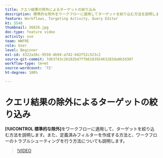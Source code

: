 ```yaml
---
title: クエリ結果の除外によるターゲットの絞り込み
description: 標準的な除外をワークフローに適用してターゲットを絞り込む方法を説明します。また、定義済みフィルターを作成する方法と、ワークフローのトラブルシューティングを行う方法についても説明します。
feature: Workflows, Targeting Activity, Query Editor
kt: 5548
thumbnail: 36826.jpg
doc-type: feature video
activity: use
team: WWFRE
role: User
level: Beginner
exl-id: 4322a36c-9550-4b94-a742-b02f52c523c2
source-git-commit: 7d63f43c26182bd7ffb618392463283da0b3d307
workflow-type: tm+mt
source-wordcount: '72'
ht-degree: 100%

---
```


# クエリ結果の除外によるターゲットの絞り込み

**[!UICONTROL 標準的な除外]**&#x200B;をワークフローに適用して、ターゲットを絞り込む方法を説明します。また、定義済みフィルターを作成する方法と、ワークフローのトラブルシューティングを行う方法についても説明します。

>[!VIDEO](https://video.tv.adobe.com/v/36826?quality=12)

